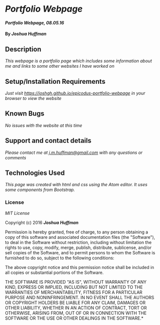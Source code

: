 # _Portfolio Webpage_

#### _Portfolio Webpage, 08.05.16_

#### By _**Joshua Huffman**_

## Description

_This webpage is a portfolio page which includes some information about me and links to some other websites I have worked on_

## Setup/Installation Requirements

_Just visit https://joshgh.github.io/epicodus-portfolio-webpage in your browser to view the website_

## Known Bugs

_No issues with the website at this time_

## Support and contact details

_Please contact me at j.m.huffman@gmail.com with any questions or comments_

## Technologies Used

_This page was created with html and css using the Atom editor.  It uses some components from Bootstrap._

### License

*MIT License*

Copyright (c) 2016 **_Joshua Huffman_**

Permission is hereby granted, free of charge, to any person obtaining a copy
of this software and associated documentation files (the "Software"), to deal
in the Software without restriction, including without limitation the rights
to use, copy, modify, merge, publish, distribute, sublicense, and/or sell
copies of the Software, and to permit persons to whom the Software is
furnished to do so, subject to the following conditions:

The above copyright notice and this permission notice shall be included in all
copies or substantial portions of the Software.

THE SOFTWARE IS PROVIDED "AS IS", WITHOUT WARRANTY OF ANY KIND, EXPRESS OR
IMPLIED, INCLUDING BUT NOT LIMITED TO THE WARRANTIES OF MERCHANTABILITY,
FITNESS FOR A PARTICULAR PURPOSE AND NONINFRINGEMENT. IN NO EVENT SHALL THE
AUTHORS OR COPYRIGHT HOLDERS BE LIABLE FOR ANY CLAIM, DAMAGES OR OTHER
LIABILITY, WHETHER IN AN ACTION OF CONTRACT, TORT OR OTHERWISE, ARISING FROM,
OUT OF OR IN CONNECTION WITH THE SOFTWARE OR THE USE OR OTHER DEALINGS IN THE
SOFTWARE.*
